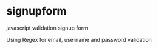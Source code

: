 # signupform
javascript validation signup form

Using Regex for email, username and password validation
